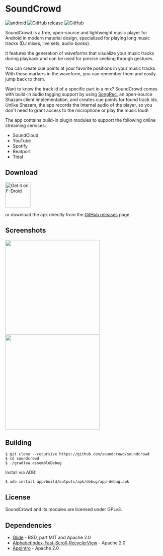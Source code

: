 # SoundCrowd

[![android](https://github.com/soundcrowd/soundcrowd/actions/workflows/android.yml/badge.svg)](https://github.com/soundcrowd/soundcrowd/actions/workflows/android.yml)
[![GitHub release](https://img.shields.io/github/release/soundcrowd/soundcrowd.svg)](https://github.com/soundcrowd/soundcrowd/releases)
[![GitHub](https://img.shields.io/github/license/soundcrowd/soundcrowd.svg)](LICENSE)

SoundCrowd is a free, open-source and lightweight music player for Android in modern material design, specialized for playing long music tracks (DJ mixes, live sets, audio books).

It features the generation of waveforms that visualize your music tracks during playback and can be used for precise seeking through gestures.

You can create cue points at your favorite positions in your music tracks. With these markers in the waveform, you can remember them and easily jump back to them.

Want to know the track id of a specific part in a mix? SoundCrowd comes with build-in audio tagging support by using [SongRec](https://github.com/marin-m/SongRec), an open-source Shazam client implementation, and creates cue points for found track ids. Unlike Shazam, the app records the internal audio of the player, so you don't need to grant access to the microphone or play the music loud!

The app contains build-in plugin modules to support the following online streaming services:
- SoundCloud
- YouTube
- Spotify
- Beatport
- Tidal

## Download

[<img src="https://f-droid.org/badge/get-it-on.png"
      alt="Get it on F-Droid"
      height="80">](https://soundcrowd.github.io/fdroid/repo)

or download the apk directly from the [GitHub releases](https://github.com/soundcrowd/soundcrowd/releases) page.

## Screenshots

<img src="https://soundcrowd.github.io/images/screenshot-browser.png" width="300"/> <img src="https://soundcrowd.github.io/images/screenshot-player.png" width="300"/>

## Building

    $ git clone --recursive https://github.com/soundcrowd/soundcrowd
    $ cd soundcrowd
    $ ./gradlew assembleDebug

Install via ADB:

    $ adb install app/build/outputs/apk/debug/app-debug.apk

## License

SoundCrowd and its modules are licensed under GPLv3.

## Dependencies

  - [Glide](https://github.com/bumptech/glide) - BSD, part MIT and Apache 2.0
  - [AlphabetIndex-Fast-Scroll-RecyclerView](https://github.com/myinnos/AlphabetIndex-Fast-Scroll-RecyclerView) - Apache 2.0
  - [AppIntro](https://github.com/AppIntro/AppIntro) - Apache 2.0

